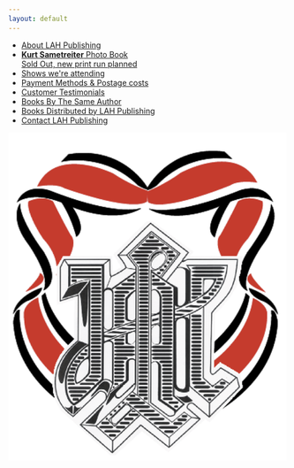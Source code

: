 ```yaml
---
layout: default
---
```


<nav>
  <ul class="over">
    <li><a href="./about.html">About LAH Publishing</a></li>
    <li><a href="./kurt.html"><b>Kurt Sametreiter</b> Photo Book<br />Sold Out, new print run planned</a></li>
    <li><a href="./shows.html">Shows we're attending </a></li>
    <li><a href="./payment&postage.html">Payment Methods &amp; Postage costs </a></li>
    <li><a href="./testimonials.html">Customer Testimonials</a></li>
    <li><a href="./books.html">Books By The Same Author</a></li>
    <li><a href="./published.html">Books Distributed by LAH Publishing</a></li>
    <li><a href="./contact.html">Contact LAH Publishing</a></li>
  </ul>
</nav>

<div id="logo">
  <img src="./assets/logo.png">
</div>
